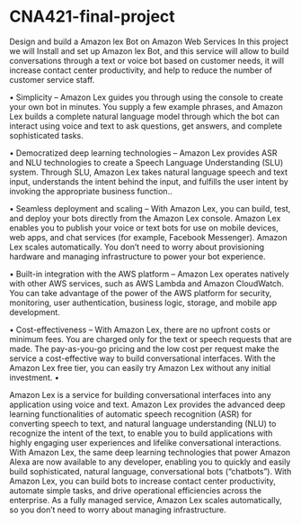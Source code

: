 # CNA421-final-project
Design and build a Amazon lex Bot on Amazon Web Services
In this project we will Install and set up  Amazon lex Bot, and this service will allow to build conversations through a text or voice bot based on customer needs, it will increase contact center productivity, and  help to reduce the number of customer service staff. 


• Simplicity – Amazon Lex guides you through using the console to create your own bot in minutes. You supply a few example phrases, and Amazon Lex builds a complete natural language model through which the bot can interact using voice and text to ask questions, get answers, and complete sophisticated tasks.

• Democratized deep learning technologies – Amazon Lex provides ASR and NLU technologies to create a Speech Language Understanding (SLU) system. Through SLU, Amazon Lex takes natural language speech and text input, understands the intent behind the input, and fulfills the user intent by invoking the appropriate business function..

• Seamless deployment and scaling – With Amazon Lex, you can build, test, and deploy your bots directly from the Amazon Lex console. Amazon Lex enables you to publish your voice or text bots for use on mobile devices, web apps, and chat services (for example, Facebook Messenger). Amazon Lex scales automatically. You don’t need to worry about provisioning hardware and managing infrastructure to power your bot experience.

• Built-in integration with the AWS platform – Amazon Lex operates natively with other AWS services, such as AWS Lambda and Amazon CloudWatch. You can take advantage of the power of the AWS platform for security, monitoring, user authentication, business logic, storage, and mobile app development.

• Cost-effectiveness – With Amazon Lex, there are no upfront costs or minimum fees. You are charged only for the text or speech requests that are made. The pay-as-you-go pricing and the low cost per request make the service a cost-effective way to build conversational interfaces. With the Amazon Lex free tier, you can easily try Amazon Lex without any initial investment.
•

Amazon Lex is a service for building conversational interfaces into any application using voice and text. Amazon Lex provides the advanced deep learning functionalities of automatic speech recognition (ASR) for converting speech to text, and natural language understanding (NLU) to recognize the intent of the text, to enable you to build applications with highly engaging user experiences and lifelike conversational interactions. With Amazon Lex, the same deep learning technologies that power Amazon Alexa are now available to any developer, enabling you to quickly and easily build sophisticated, natural language, conversational bots (“chatbots”).
With Amazon Lex, you can build bots to increase contact center productivity, automate simple tasks, and drive operational efficiencies across the enterprise. As a fully managed service, Amazon Lex scales automatically, so you don’t need to worry about managing infrastructure.

